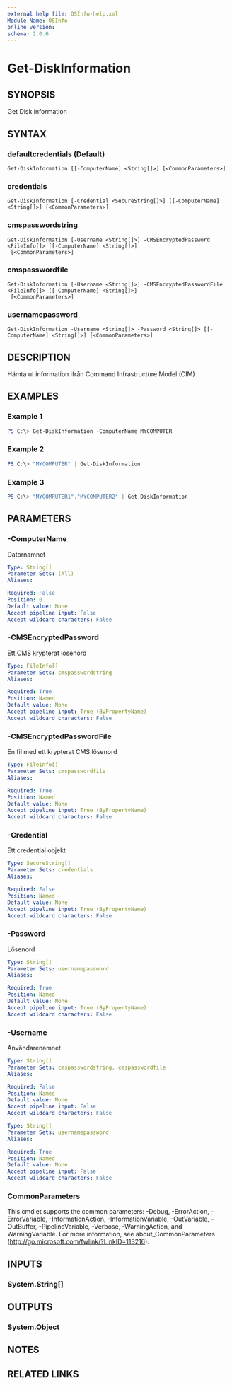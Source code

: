 ```yaml
---
external help file: OSInfo-help.xml
Module Name: OSInfo
online version:
schema: 2.0.0
---
```


# Get-DiskInformation

## SYNOPSIS
Get Disk information

## SYNTAX

### defaultcredentials (Default)
```
Get-DiskInformation [[-ComputerName] <String[]>] [<CommonParameters>]
```

### credentials
```
Get-DiskInformation [-Credential <SecureString[]>] [[-ComputerName] <String[]>] [<CommonParameters>]
```

### cmspasswordstring
```
Get-DiskInformation [-Username <String[]>] -CMSEncryptedPassword <FileInfo[]> [[-ComputerName] <String[]>]
 [<CommonParameters>]
```

### cmspasswordfile
```
Get-DiskInformation [-Username <String[]>] -CMSEncryptedPasswordFile <FileInfo[]> [[-ComputerName] <String[]>]
 [<CommonParameters>]
```

### usernamepassword
```
Get-DiskInformation -Username <String[]> -Password <String[]> [[-ComputerName] <String[]>] [<CommonParameters>]
```

## DESCRIPTION
Hämta ut information ifrån Command Infrastructure Model (CIM)

## EXAMPLES

### Example 1
```powershell
PS C:\> Get-DiskInformation -ComputerName MYCOMPUTER
```

### Example 2
```powershell
PS C:\> "MYCOMPUTER" | Get-DiskInformation
```

### Example 3
```powershell
PS C:\> "MYCOMPUTER1","MYCOMPUTER2" | Get-DiskInformation
```

## PARAMETERS

### -ComputerName
Datornamnet


```yaml
Type: String[]
Parameter Sets: (All)
Aliases:

Required: False
Position: 0
Default value: None
Accept pipeline input: False
Accept wildcard characters: False
```

### -CMSEncryptedPassword
Ett CMS krypterat lösenord

```yaml
Type: FileInfo[]
Parameter Sets: cmspasswordstring
Aliases:

Required: True
Position: Named
Default value: None
Accept pipeline input: True (ByPropertyName)
Accept wildcard characters: False
```

### -CMSEncryptedPasswordFile
En fil med ett krypterat CMS lösenord

```yaml
Type: FileInfo[]
Parameter Sets: cmspasswordfile
Aliases:

Required: True
Position: Named
Default value: None
Accept pipeline input: True (ByPropertyName)
Accept wildcard characters: False
```

### -Credential
Ett credential objekt

```yaml
Type: SecureString[]
Parameter Sets: credentials
Aliases:

Required: False
Position: Named
Default value: None
Accept pipeline input: True (ByPropertyName)
Accept wildcard characters: False
```

### -Password
Lösenord

```yaml
Type: String[]
Parameter Sets: usernamepassword
Aliases:

Required: True
Position: Named
Default value: None
Accept pipeline input: True (ByPropertyName)
Accept wildcard characters: False
```

### -Username
Användarenamnet

```yaml
Type: String[]
Parameter Sets: cmspasswordstring, cmspasswordfile
Aliases:

Required: False
Position: Named
Default value: None
Accept pipeline input: False
Accept wildcard characters: False
```

```yaml
Type: String[]
Parameter Sets: usernamepassword
Aliases:

Required: True
Position: Named
Default value: None
Accept pipeline input: False
Accept wildcard characters: False
```

### CommonParameters
This cmdlet supports the common parameters: -Debug, -ErrorAction, -ErrorVariable, -InformationAction, -InformationVariable, -OutVariable, -OutBuffer, -PipelineVariable, -Verbose, -WarningAction, and -WarningVariable. For more information, see about_CommonParameters (http://go.microsoft.com/fwlink/?LinkID=113216).

## INPUTS

### System.String[]

## OUTPUTS

### System.Object
## NOTES

## RELATED LINKS
